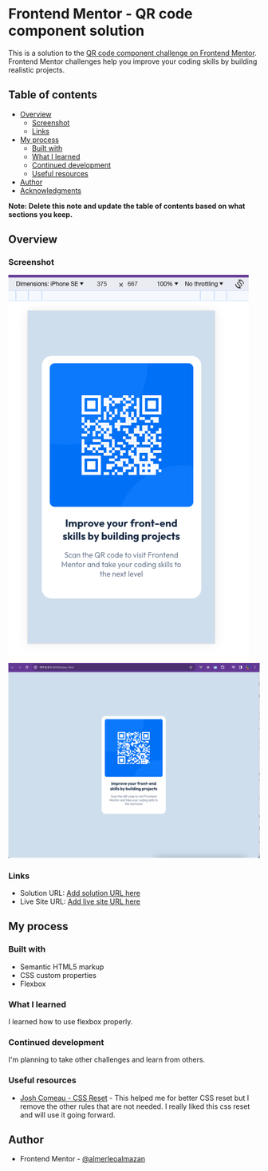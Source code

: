 # Frontend Mentor - QR code component solution

This is a solution to the [QR code component challenge on Frontend Mentor](https://www.frontendmentor.io/challenges/qr-code-component-iux_sIO_H). Frontend Mentor challenges help you improve your coding skills by building realistic projects.

## Table of contents

- [Overview](#overview)
  - [Screenshot](#screenshot)
  - [Links](#links)
- [My process](#my-process)
  - [Built with](#built-with)
  - [What I learned](#what-i-learned)
  - [Continued development](#continued-development)
  - [Useful resources](#useful-resources)
- [Author](#author)
- [Acknowledgments](#acknowledgments)

**Note: Delete this note and update the table of contents based on what sections you keep.**

## Overview

### Screenshot

![Mobile](./screenshot/mobile.png)
![Desktop](./screenshot/desktop.png)

### Links

- Solution URL: [Add solution URL here](https://your-solution-url.com)
- Live Site URL: [Add live site URL here](https://your-live-site-url.com)

## My process

### Built with

- Semantic HTML5 markup
- CSS custom properties
- Flexbox

### What I learned

I learned how to use flexbox properly.

### Continued development

I'm planning to take other challenges and learn from others.

### Useful resources

- [Josh Comeau - CSS Reset](https://courses.joshwcomeau.com/css-for-js/treasure-trove/010-global-styles) - This helped me for better CSS reset but I remove the other rules that are not needed. I really liked this css reset and will use it going forward.

## Author

- Frontend Mentor - [@almerleoalmazan](https://www.frontendmentor.io/profile/almerleoalmazan)
